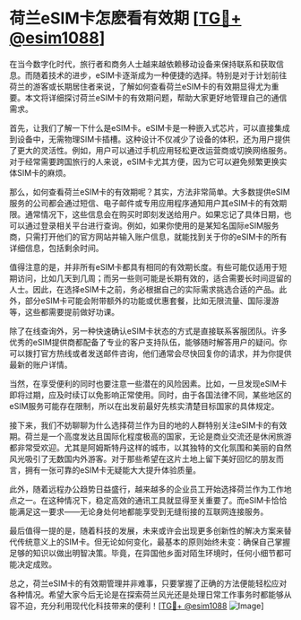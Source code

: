# 荷兰eSIM卡怎麽看有效期 [[TG💪+ @esim1088](https://t.me/s/esim1088)]

在当今数字化时代，旅行者和商务人士越来越依赖移动设备来保持联系和获取信息。而随着技术的进步，eSIM卡逐渐成为一种便捷的选择。特别是对于计划前往荷兰的游客或长期居住者来说，了解如何查看荷兰eSIM卡的有效期显得尤为重要。本文将详细探讨荷兰eSIM卡的有效期问题，帮助大家更好地管理自己的通信需求。

首先，让我们了解一下什么是eSIM卡。eSIM卡是一种嵌入式芯片，可以直接集成到设备中，无需物理SIM卡插槽。这种设计不仅减少了设备的体积，还为用户提供了更大的灵活性。例如，用户可以通过手机应用轻松更改运营商或切换网络服务。对于经常需要跨国旅行的人来说，eSIM卡尤其方便，因为它可以避免频繁更换实体SIM卡的麻烦。

那么，如何查看荷兰eSIM卡的有效期呢？其实，方法非常简单。大多数提供eSIM服务的公司都会通过短信、电子邮件或专用应用程序通知用户其eSIM卡的有效期限。通常情况下，这些信息会在购买时即刻发送给用户。如果忘记了具体日期，也可以通过登录相关平台进行查询。例如，如果你使用的是某知名国际eSIM服务商，只需打开他们的官方网站并输入账户信息，就能找到关于你的eSIM卡的所有详细信息，包括剩余时间。

值得注意的是，并非所有eSIM卡都具有相同的有效期长度。有些可能仅适用于短期访问，比如几天到几周；而另一些则可能是长期有效的，适合需要长时间逗留的人士。因此，在选择eSIM卡之前，务必根据自己的实际需求挑选合适的产品。此外，部分eSIM卡可能会附带额外的功能或优惠套餐，比如无限流量、国际漫游等，这些都需要提前做好功课。

除了在线查询外，另一种快速确认eSIM卡状态的方式是直接联系客服团队。许多优秀的eSIM提供商都配备了专业的客户支持队伍，能够随时解答用户的疑问。你可以拨打官方热线或者发送邮件咨询，他们通常会尽快回复你的请求，并为你提供最新的账户详情。

当然，在享受便利的同时也要注意一些潜在的风险因素。比如，一旦发现eSIM卡即将过期，应及时续订以免影响正常使用。同时，由于各国法律不同，某些地区的eSIM服务可能存在限制，所以在出发前最好先核实清楚目标国家的具体规定。

接下来，我们不妨聊聊为什么选择荷兰作为目的地的人群特别关注eSIM卡的有效期。荷兰是一个高度发达且国际化程度极高的国家，无论是商业交流还是休闲旅游都非常受欢迎。尤其是阿姆斯特丹这样的城市，以其独特的文化氛围和美丽的自然风光吸引了无数国内外游客。对于那些希望在这片土地上留下美好回忆的朋友而言，拥有一张可靠的eSIM卡无疑能大大提升体验质量。

此外，随着远程办公趋势日益盛行，越来越多的企业员工开始选择荷兰作为工作地点之一。在这种情况下，稳定高效的通讯工具就显得至关重要了。而eSIM卡恰恰能满足这一要求——无论身处何地都能享受到无缝衔接的互联网连接服务。

最后值得一提的是，随着科技的发展，未来或许会出现更多创新性的解决方案来替代传统意义上的SIM卡。但无论如何变化，最基本的原则始终未变：确保自己掌握足够的知识以做出明智决策。毕竟，在异国他乡面对陌生环境时，任何小细节都可能决定成败。

总之，荷兰eSIM卡的有效期管理并非难事，只要掌握了正确的方法便能轻松应对各种情况。希望大家今后无论是在探索荷兰风光还是处理日常工作事务时都能够从容不迫，充分利用现代化科技带来的便利！[[TG💪+ @esim1088](https://t.me/s/esim1088) ![Image](https://i.postimg.cc/4NQfJmqS/Snipaste-2025-05-13-00-14-12.png)]